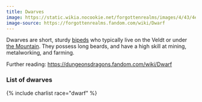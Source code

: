 ```yaml
---
title: Dwarves
image: https://static.wikia.nocookie.net/forgottenrealms/images/4/43/4e_dwarves.jpg
image-source: https://forgottenrealms.fandom.com/wiki/Dwarf
---
```


Dwarves are short, sturdy [bipeds](../glossary#bipedal) who typically live on the Veldt or under [the Mountain](../locales/mountain). They possess long beards, and have a high skill at mining, metalworking, and farming.

Further reading: https://dungeonsdragons.fandom.com/wiki/Dwarf

### List of dwarves

{% include charlist race="dwarf" %}
